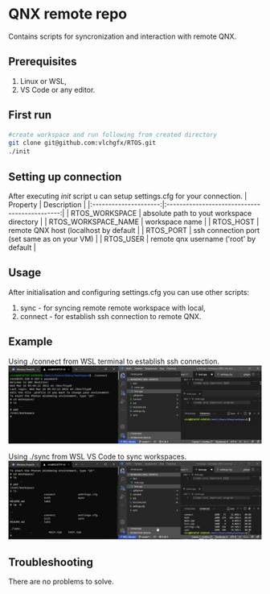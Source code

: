 # QNX remote repo

Contains scripts for syncronization and interaction with remote QNX.

## Prerequisites
1. Linux or WSL,
2. VS Code or any editor.

## First run
```bash
#create workspace and run following from created directory
git clone git@github.com:vlchgfx/RTOS.git
./init
```

## Setting up connection
After executing _init_ script u can setup settings.cfg for your connection.
| Property		        | Description					    |
|:---------------------:|:---------------------------------------------:|
| RTOS_WORKSPACE 	| absolute path to yout workspace directory	|
| RTOS_WORKSPACE_NAME	| workspace name				|
| RTOS_HOST		| remote QNX host (localhost by default		|
| RTOS_PORT		| ssh connection port (set same as on your VM)	|
| RTOS_USER		| remote qnx username ('root' by default	|

## Usage
After initialisation and configuring settings.cfg you can use other scripts:
1. sync - for syncing remote remote workspace with local,
2. connect - for establish ssh connection to remote QNX.

## Example
Using ./connect from WSL terminal to establish ssh connection.
![connecting](img/connecting.bmp "Connection example")

Using ./sync from WSL VS Code to sync workspaces.
![syncing](img/syncing.bmp "Synchronization example")

## Troubleshooting
There are no problems to solve.
